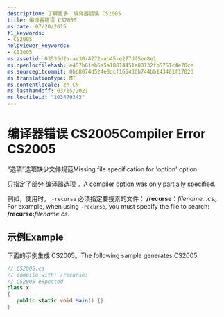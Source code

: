 ```yaml
---
description: 了解更多：编译器错误 CS2005
title: 编译器错误 CS2005
ms.date: 07/20/2015
f1_keywords:
- CS2005
helpviewer_keywords:
- CS2005
ms.assetid: 03535d2a-ae30-4272-ab45-e277df5ee8e1
ms.openlocfilehash: e457b61eb6a5a18814451a00132fb5751c4e70ce
ms.sourcegitcommit: 0bb8074d524e0dcf165430b744bb143461f17026
ms.translationtype: MT
ms.contentlocale: zh-CN
ms.lasthandoff: 03/15/2021
ms.locfileid: "103479343"
---
```

# <a name="compiler-error-cs2005"></a><span data-ttu-id="069ea-103">编译器错误 CS2005</span><span class="sxs-lookup"><span data-stu-id="069ea-103">Compiler Error CS2005</span></span>

<span data-ttu-id="069ea-104">“选项”选项缺少文件规范</span><span class="sxs-lookup"><span data-stu-id="069ea-104">Missing file specification for 'option' option</span></span>  
  
 <span data-ttu-id="069ea-105">只指定了部分 [编译器选项](../language-reference/compiler-options/index.md) 。</span><span class="sxs-lookup"><span data-stu-id="069ea-105">A [compiler option](../language-reference/compiler-options/index.md) was only partially specified.</span></span>  
  
 <span data-ttu-id="069ea-106">例如，使用时， `-recurse` 必须指定要搜索的文件： **/recurse：**_filename_*_. .cs_*。</span><span class="sxs-lookup"><span data-stu-id="069ea-106">For example, when using `-recurse`, you must specify the file to search: **/recurse:**_filename_*_.cs_*.</span></span>  
  
## <a name="example"></a><span data-ttu-id="069ea-107">示例</span><span class="sxs-lookup"><span data-stu-id="069ea-107">Example</span></span>  

 <span data-ttu-id="069ea-108">下面的示例生成 CS2005。</span><span class="sxs-lookup"><span data-stu-id="069ea-108">The following sample generates CS2005.</span></span>  
  
```csharp  
// CS2005.cs  
// compile with: /recurse:  
// CS2005 expected  
class x  
{  
   public static void Main() {}  
}  
```
